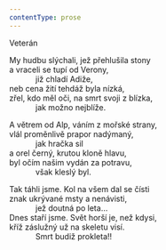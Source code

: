 ```yaml
---
contentType: prose
---
```


<section>

Veterán

My hudbu slýchali, jež přehlušila stony  
a vraceli se tupí od Verony,  
            již chladí Adiže,  
neb cena žití tehdáž byla nízká,  
zřel, kdo měl oči, na smrt svoji z blízka,  
            jak možno nejblíže.

</section>

<section>

A větrem od Alp, váním z mořské strany,  
vlál proměnlivě prapor nadýmaný,  
            jak hračka sil  
a orel černý, krutou kloně hlavu,  
byl očím našim vydán za potravu,  
            však kleslý byl.

</section>

<section>

Tak táhli jsme. Kol na všem dal se čísti  
znak ukrývané msty a nenávisti,  
            jež doutná po leta…  
Dnes staří jsme. Svět horší je, než kdysi,  
kříž záslužný už na skeletu visí.  
            Smrt budiž prokleta!!

</section>

